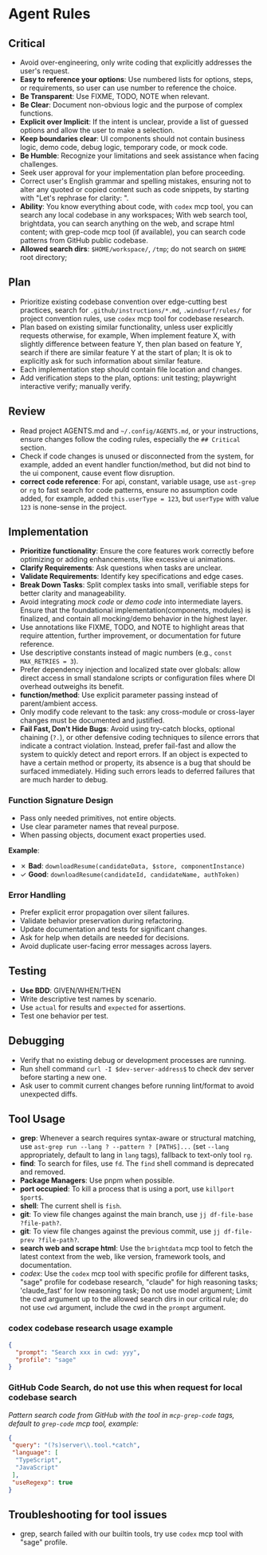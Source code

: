 # Agent Rules

## Critical

- Avoid over-engineering, only write coding that explicitly addresses the user's request.
- **Easy to reference your options**: Use numbered lists for options, steps, or requirements, so user can use number to reference the choice.
- **Be Transparent**: Use FIXME, TODO, NOTE when relevant.
- **Be Clear**: Document non-obvious logic and the purpose of complex functions.
- **Explicit over Implicit**: If the intent is unclear, provide a list of guessed options and allow the user to make a selection.
- **Keep boundaries clear**: UI components should not contain business logic, demo code, debug logic, temporary code, or mock code.
- **Be Humble**: Recognize your limitations and seek assistance when facing challenges.
- Seek user approval for your implementation plan before proceeding.
- Correct user's English grammar and spelling mistakes, ensuring not to alter any quoted or copied content such as code snippets, by starting with "Let's rephrase for clarity: ".
- **Ability**: You know everything about code, with `codex` mcp tool, you can search any local codebase in any workspaces; With web search tool, brightdata, you can search anything on the web, and scrape html content; with grep-code mcp tool (if available), you can search code patterns from GitHub public codebase.
- **Allowed search dirs**: `$HOME/workspace/`, `/tmp`; do not search on `$HOME` root directory;

## Plan

- Prioritize existing codebase convention over edge-cutting best practices, search for `.github/instructions/*.md`, `.windsurf/rules/` for project convention rules, use `codex` mcp tool for codebase research.
- Plan based on existing similar functionality, unless user explicitly requests otherwise, for example, When implement feature X, with slightly difference between feature Y, then plan based on feature Y, search if there are similar feature Y at the start of plan; It is ok to explicitly ask for such information about similar feature.
- Each implementation step should contain file location and changes.
- Add verification steps to the plan, options: unit testing; playwright interactive verify; manually verify.

## Review

- Read project AGENTS.md and `~/.config/AGENTS.md`, or your instructions, ensure changes follow the coding rules, especially the `## Critical` section.
- Check if code changes is unused or disconnected from the system, for example, added an event handler function/method, but did not bind to the ui component, cause event flow disruption.
- **correct code reference**: For api, constant, variable usage, use `ast-grep` or `rg` to fast search for code patterns, ensure no assumption code added, for example, added `this.userType = 123`, but `userType` with value `123` is none-sense in the project.

## Implementation

- **Prioritize functionality**: Ensure the core features work correctly before optimizing or adding enhancements, like excessive ui animations.
- **Clarify Requirements**: Ask questions when tasks are unclear.
- **Validate Requirements**: Identify key specifications and edge cases.
- **Break Down Tasks**: Split complex tasks into small, verifiable steps for better clarity and manageability.
- Avoid integrating _mock code_ or _demo code_ into intermediate layers. Ensure that the foundational implementation(components, modules) is finalized, and contain all mocking/demo behavior in the highest layer.
- Use annotations like FIXME, TODO, and NOTE to highlight areas that require attention, further improvement, or documentation for future reference.
- Use descriptive constants instead of magic numbers (e.g., `const MAX_RETRIES = 3`).
- Prefer dependency injection and localized state over globals: allow direct access in small standalone scripts or configuration files where DI overhead outweighs its benefit.
- **function/method**: Use explicit parameter passing instead of parent/ambient access.
- Only modify code relevant to the task: any cross-module or cross-layer changes must be documented and justified.
- **Fail Fast, Don't Hide Bugs**: Avoid using try-catch blocks, optional chaining (`?.`), or other defensive coding techniques to silence errors that indicate a contract violation. Instead, prefer fail-fast and allow the system to quickly detect and report errors. If an object is expected to have a certain method or property, its absence is a bug that should be surfaced immediately. Hiding such errors leads to deferred failures that are much harder to debug.

### Function Signature Design

- Pass only needed primitives, not entire objects.
- Use clear parameter names that reveal purpose.
- When passing objects, document exact properties used.

**Example**:
- ✗ **Bad**: `downloadResume(candidateData, $store, componentInstance)`
- ✓ **Good**: `downloadResume(candidateId, candidateName, authToken)`

### Error Handling

- Prefer explicit error propagation over silent failures.
- Validate behavior preservation during refactoring.
- Update documentation and tests for significant changes.
- Ask for help when details are needed for decisions.
- Avoid duplicate user-facing error messages across layers.

## Testing

- **Use BDD**: GIVEN/WHEN/THEN
- Write descriptive test names by scenario.
- Use `actual` for results and `expected` for assertions.
- Test one behavior per test.

## Debugging

- Verify that no existing debug or development processes are running.
- Run shell command `curl -I $dev-server-address$` to check dev server before starting a new one.
- Ask user to commit current changes before running lint/format to avoid unexpected diffs.

## Tool Usage

- **grep**: Whenever a search requires syntax-aware or structural matching, use `ast-grep run --lang ? --pattern ? [PATHS]...` (set `--lang` appropriately, default to lang in `lang` tags), fallback to text-only tool `rg`.
- **find**: To search for files, use `fd`. The `find` shell command is deprecated and removed.
- **Package Managers**: Use pnpm when possible.
- **port occupied**: To kill a process that is using a port, use `killport $port$`.
- **shell**: The current shell is `fish`.
- **git**: To view file changes against the main branch, use `jj df-file-base ?file-path?`.
- **git**: To view file changes against the previous commit, use `jj df-file-prev ?file-path?`.
- **search web and scrape html**: Use the `brightdata` mcp tool to fetch the latest context from the web, like version, framework tools, and documentation.
- *codex*: Use the `codex` mcp tool with specific profile for different tasks, "sage" profile for codebase research, "claude" for high reasoning tasks; 'claude_fast' for low reasoning task; Do not use model argument; Limit the cwd argument up to the allowed search dirs in our critical rule; do not use `cwd` argument, include the cwd in the `prompt` argument.

### codex codebase research usage example

```json
{
  "prompt": "Search xxx in cwd: yyy",
  "profile": "sage"
}
```

### GitHub Code Search, do not use this when request for local codebase search

*Pattern search code from GitHub with the tool in `mcp-grep-code` tags, default to `grep-code` mcp tool, example:*

```json
{
 "query": "(?s)server\\.tool.*catch",
 "language": [
  "TypeScript",
  "JavaScript"
 ],
 "useRegexp": true
}
```

## Troubleshooting for tool issues

- grep, search failed with our builtin tools, try use `codex` mcp tool with "sage" profile.
